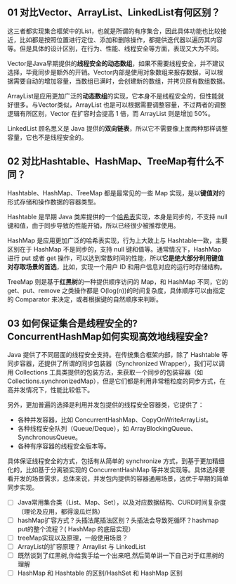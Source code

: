 ## 01 对比Vector、ArrayList、LinkedList有何区别？

这三者都实现集合框架中的List，也就是所谓的有序集合，因此具体功能也比较接近，比如都是按照位置进行定位、添加和删除操作，都提供迭代器以遍历其内容等。但是具体的设计区别，在行为、性能、线程安全等方面，表现又大为不同。

Vector是Java早期提供的**线程安全的动态数组**，如果不需要线程安全，并不建议选择，毕竟同步是额外的开销。Vector内部是使用对象数组来报存数据，可以根据需要自动的增加容量，当数组已满时，会创建新的数组，并拷贝原有数组数据。

ArrayList是应用更加广泛的**动态数组**的实现，它本身不是线程安全的，但性能就好很多。与Vector类似，ArrayList 也是可以根据需要调整容量，不过两者的调整逻辑有所区别，Vector 在扩容时会提高 1 倍，而 ArrayList 则是增加 50%。

LinkedList 顾名思义是 Java 提供的**双向链表**，所以它不需要像上面两种那样调整容量，它也不是线程安全的。



## 02 对比Hashtable、HashMap、TreeMap有什么不同？

Hashtable、HashMap、TreeMap 都是最常见的一些 Map 实现，是以**键值对**的形式存储和操作数据的容器类型。

Hashtable 是早期 Java 类库提供的一个[哈希表](https://zh.wikipedia.org/wiki/哈希表)实现，本身是同步的，不支持 null 键和值，由于同步导致的性能开销，所以已经很少被推荐使用。

HashMap 是应用更加广泛的哈希表实现，行为上大致上与 Hashtable一致，主要区别在于 HashMap 不是同步的，支持 null 键和值等。通常情况下，HashMap 进行 put 或者 get 操作，可以达到常数时间的性能，所以**它是绝大部分利用键值对存取场景的首选**，比如，实现一个用户 ID 和用户信息对应的运行时存储结构。

TreeMap 则是基于**红黑树**的一种提供顺序访问的 Map，和 HashMap 不同，它的 get、put、remove 之类操作都是 O(log(n))的时间复杂度，具体顺序可以由指定的 Comparator 来决定，或者根据键的自然顺序来判断。



## 03 如何保证集合是线程安全的? ConcurrentHashMap如何实现高效地线程安全?

Java 提供了不同层面的线程安全支持。在传统集合框架内部，除了 Hashtable 等同步容器，还提供了所谓的同步包装器（Synchronized Wrapper），我们可以调用 Collections 工具类提供的包装方法，来获取一个同步的包装容器（如 Collections.synchronizedMap），但是它们都是利用非常粗粒度的同步方式，在高并发情况下，性能比较低下。

另外，更加普遍的选择是利用并发包提供的线程安全容器类，它提供了：

- 各种并发容器，比如 ConcurrentHashMap、CopyOnWriteArrayList。
- 各种线程安全队列（Queue/Deque），如 ArrayBlockingQueue、SynchronousQueue。
- 各种有序容器的线程安全版本等。

具体保证线程安全的方式，包括有从简单的 synchronize 方式，到基于更加精细化的，比如基于分离锁实现的 ConcurrentHashMap 等并发实现等。具体选择要看开发的场景需求，总体来说，并发包内提供的容器通用场景，远优于早期的简单同步实现。





- [ ] Java常用集合类（List、Map、Set），以及对应数据结构、CURD时间复杂度（理论及应用，都得滚瓜烂熟）
- [ ] hashMap扩容方式？头插法尾插法区别？头插法会导致死循环？hashmap put的整个流程？( HashMap 的底层实现）
- [ ] treeMap实现以及原理，一般使用场景？
- [ ] ArrayList的扩容原理？ Arraylist 与 LinkedList 
- [ ] 既然谈到了红黑树,你给我手绘一个出来吧,然后简单讲一下自己对于红黑树的理解
- [ ] HashMap 和 Hashtable 的区别/HashSet 和 HashMap 区别